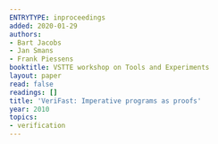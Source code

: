 ```yaml
---
ENTRYTYPE: inproceedings
added: 2020-01-29
authors:
- Bart Jacobs
- Jan Smans
- Frank Piessens
booktitle: VSTTE workshop on Tools and Experiments
layout: paper
read: false
readings: []
title: 'VeriFast: Imperative programs as proofs'
year: 2010
topics:
- verification
---
```

